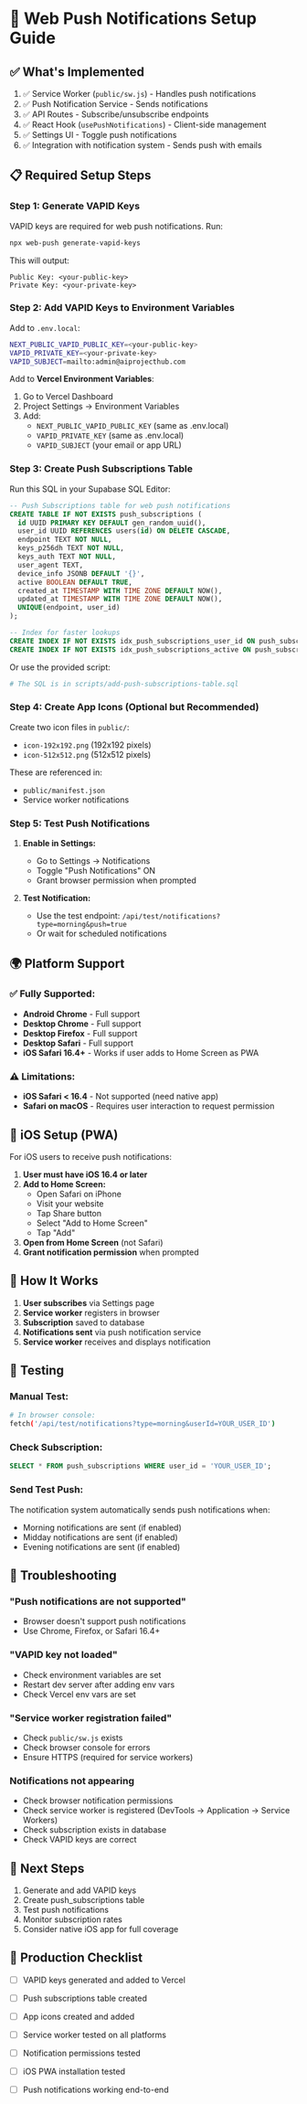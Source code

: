 # 🔔 Web Push Notifications Setup Guide

## ✅ What's Implemented

1. ✅ Service Worker (`public/sw.js`) - Handles push notifications
2. ✅ Push Notification Service - Sends notifications
3. ✅ API Routes - Subscribe/unsubscribe endpoints
4. ✅ React Hook (`usePushNotifications`) - Client-side management
5. ✅ Settings UI - Toggle push notifications
6. ✅ Integration with notification system - Sends push with emails

## 📋 Required Setup Steps

### Step 1: Generate VAPID Keys

VAPID keys are required for web push notifications. Run:

```bash
npx web-push generate-vapid-keys
```

This will output:
```
Public Key: <your-public-key>
Private Key: <your-private-key>
```

### Step 2: Add VAPID Keys to Environment Variables

Add to `.env.local`:
```bash
NEXT_PUBLIC_VAPID_PUBLIC_KEY=<your-public-key>
VAPID_PRIVATE_KEY=<your-private-key>
VAPID_SUBJECT=mailto:admin@aiprojecthub.com
```

Add to **Vercel Environment Variables**:
1. Go to Vercel Dashboard
2. Project Settings → Environment Variables
3. Add:
   - `NEXT_PUBLIC_VAPID_PUBLIC_KEY` (same as .env.local)
   - `VAPID_PRIVATE_KEY` (same as .env.local)
   - `VAPID_SUBJECT` (your email or app URL)

### Step 3: Create Push Subscriptions Table

Run this SQL in your Supabase SQL Editor:

```sql
-- Push Subscriptions table for web push notifications
CREATE TABLE IF NOT EXISTS push_subscriptions (
  id UUID PRIMARY KEY DEFAULT gen_random_uuid(),
  user_id UUID REFERENCES users(id) ON DELETE CASCADE,
  endpoint TEXT NOT NULL,
  keys_p256dh TEXT NOT NULL,
  keys_auth TEXT NOT NULL,
  user_agent TEXT,
  device_info JSONB DEFAULT '{}',
  active BOOLEAN DEFAULT TRUE,
  created_at TIMESTAMP WITH TIME ZONE DEFAULT NOW(),
  updated_at TIMESTAMP WITH TIME ZONE DEFAULT NOW(),
  UNIQUE(endpoint, user_id)
);

-- Index for faster lookups
CREATE INDEX IF NOT EXISTS idx_push_subscriptions_user_id ON push_subscriptions(user_id);
CREATE INDEX IF NOT EXISTS idx_push_subscriptions_active ON push_subscriptions(active);
```

Or use the provided script:
```bash
# The SQL is in scripts/add-push-subscriptions-table.sql
```

### Step 4: Create App Icons (Optional but Recommended)

Create two icon files in `public/`:
- `icon-192x192.png` (192x192 pixels)
- `icon-512x512.png` (512x512 pixels)

These are referenced in:
- `public/manifest.json`
- Service worker notifications

### Step 5: Test Push Notifications

1. **Enable in Settings:**
   - Go to Settings → Notifications
   - Toggle "Push Notifications" ON
   - Grant browser permission when prompted

2. **Test Notification:**
   - Use the test endpoint: `/api/test/notifications?type=morning&push=true`
   - Or wait for scheduled notifications

## 🌍 Platform Support

### ✅ Fully Supported:
- **Android Chrome** - Full support
- **Desktop Chrome** - Full support
- **Desktop Firefox** - Full support
- **Desktop Safari** - Full support
- **iOS Safari 16.4+** - Works if user adds to Home Screen as PWA

### ⚠️ Limitations:
- **iOS Safari < 16.4** - Not supported (need native app)
- **Safari on macOS** - Requires user interaction to request permission

## 📱 iOS Setup (PWA)

For iOS users to receive push notifications:

1. **User must have iOS 16.4 or later**
2. **Add to Home Screen:**
   - Open Safari on iPhone
   - Visit your website
   - Tap Share button
   - Select "Add to Home Screen"
   - Tap "Add"
3. **Open from Home Screen** (not Safari)
4. **Grant notification permission** when prompted

## 🔧 How It Works

1. **User subscribes** via Settings page
2. **Service worker** registers in browser
3. **Subscription** saved to database
4. **Notifications sent** via push notification service
5. **Service worker** receives and displays notification

## 🧪 Testing

### Manual Test:
```bash
# In browser console:
fetch('/api/test/notifications?type=morning&userId=YOUR_USER_ID')
```

### Check Subscription:
```sql
SELECT * FROM push_subscriptions WHERE user_id = 'YOUR_USER_ID';
```

### Send Test Push:
The notification system automatically sends push notifications when:
- Morning notifications are sent (if enabled)
- Midday notifications are sent (if enabled)
- Evening notifications are sent (if enabled)

## 🐛 Troubleshooting

### "Push notifications are not supported"
- Browser doesn't support push notifications
- Use Chrome, Firefox, or Safari 16.4+

### "VAPID key not loaded"
- Check environment variables are set
- Restart dev server after adding env vars
- Check Vercel env vars are set

### "Service worker registration failed"
- Check `public/sw.js` exists
- Check browser console for errors
- Ensure HTTPS (required for service workers)

### Notifications not appearing
- Check browser notification permissions
- Check service worker is registered (DevTools → Application → Service Workers)
- Check subscription exists in database
- Check VAPID keys are correct

## 📝 Next Steps

1. Generate and add VAPID keys
2. Create push_subscriptions table
3. Test push notifications
4. Monitor subscription rates
5. Consider native iOS app for full coverage

## 🎯 Production Checklist

- [ ] VAPID keys generated and added to Vercel
- [ ] Push subscriptions table created
- [ ] App icons created and added
- [ ] Service worker tested on all platforms
- [ ] Notification permissions tested
- [ ] iOS PWA installation tested
- [ ] Push notifications working end-to-end

